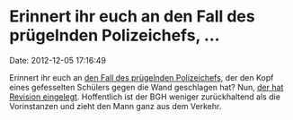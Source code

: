 Erinnert ihr euch an den Fall des prügelnden Polizeichefs, \...
===============================================================

Date: 2012-12-05 17:16:49

Erinnert ihr euch an [den Fall des prügelnden
Polizeichefs](/?ts=ae4b897f), der den Kopf eines gefesselten Schülers
gegen die Wand geschlagen hat? Nun, [der hat Revision
eingelegt](http://www.sueddeutsche.de/bayern/scheiss-seo-immer-1.1541707).
Hoffentlich ist der BGH weniger zurückhaltend als die Vorinstanzen und
zieht den Mann ganz aus dem Verkehr.
